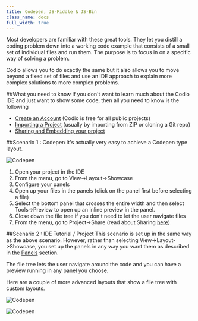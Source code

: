 ```yaml
---
title: Codepen, JS-Fiddle & JS-Bin
class_name: docs
full_width: true
---
```


Most developers are familiar with these great tools. They let you distill a coding problem down into a working code example that consists of a small set of individual files and run them. The purpose is to focus in on a specific way of solving a problem.

Codio allows you to do exactly the same but it also allows you to move beyond a fixed set of files and use an IDE approach to explain more complex solutions to more complex problems.

##What you need to know
If you don't want to learn much about the Codio IDE and just want to show some code, then all you need to know is the following

- [Create an Account](/docs/signup) (Codio is free for all public projects)
- [Importing a Project](/docs/console/creating/) (usually by importing from ZIP or cloning a Git repo)
- [Sharing and Embedding your project](/docs/sharing)

##Scenario 1 : Codepen
It's actually very easy to achieve a Codepen type layout. 

![Codepen](/img/docs/cp-basic.png)

1. Open your project in the IDE
1. From the menu, go to View->Layout->Showcase
1. Configure your panels
1. Open up your files in the panels (click on the panel first before selecting a file)
1. Select the bottom panel that crosses the entire width and then select Tools->Preview to open up an inline preview in the panel.
1. Close down the file tree if you don't need to let the user navigate files
1. From the menu, go to Project->Share (read about Sharing [here](/docs/sharing))

##Scenario 2 : IDE Tutorial / Project
This scenario is set up in the same way as the above scenario. However, rather than selecting View->Layout->Showcase, you set up the panels in any way you want them as described in the [Panels]() section.

The file tree lets the user navigate around the code and you can have a preview running in any panel you choose.

Here are a couple of more advanced layouts that show a file tree with custom layouts.

![Codepen](/img/docs/cp-filetree.png)

![Codepen](/img/docs/cp-custom.png)
